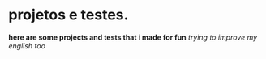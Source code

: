 # projetos e testes.

<b> here are some projects and tests that i made for fun</b>
<i> trying to improve my english too</i>

